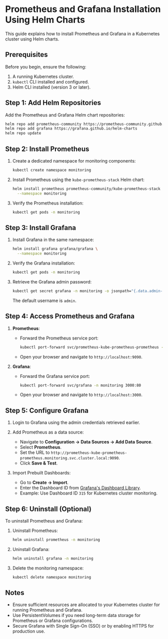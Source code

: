 # Prometheus and Grafana Installation Using Helm Charts

This guide explains how to install Prometheus and Grafana in a Kubernetes cluster using Helm charts.

## Prerequisites

Before you begin, ensure the following:

1. A running Kubernetes cluster.
2. `kubectl` CLI installed and configured.
3. Helm CLI installed (version 3 or later).

## Step 1: Add Helm Repositories

Add the Prometheus and Grafana Helm chart repositories:

```bash
helm repo add prometheus-community https://prometheus-community.github.io/helm-charts
helm repo add grafana https://grafana.github.io/helm-charts
helm repo update
```

## Step 2: Install Prometheus

1. Create a dedicated namespace for monitoring components:
   ```bash
   kubectl create namespace monitoring
   ```

2. Install Prometheus using the `kube-prometheus-stack` Helm chart:
   ```bash
   helm install prometheus prometheus-community/kube-prometheus-stack \
     --namespace monitoring
   ```

3. Verify the Prometheus installation:
   ```bash
   kubectl get pods -n monitoring
   ```

## Step 3: Install Grafana

1. Install Grafana in the same namespace:
   ```bash
   helm install grafana grafana/grafana \
     --namespace monitoring
   ```

2. Verify the Grafana installation:
   ```bash
   kubectl get pods -n monitoring
   ```

3. Retrieve the Grafana admin password:
   ```bash
   kubectl get secret grafana -n monitoring -o jsonpath="{.data.admin-password}" | base64 --decode
   ```
   The default username is `admin`.

## Step 4: Access Prometheus and Grafana

1. **Prometheus**:
   - Forward the Prometheus service port:
     ```bash
     kubectl port-forward svc/prometheus-kube-prometheus-prometheus -n monitoring 9090:9090
     ```
   - Open your browser and navigate to `http://localhost:9090`.

2. **Grafana**:
   - Forward the Grafana service port:
     ```bash
     kubectl port-forward svc/grafana -n monitoring 3000:80
     ```
   - Open your browser and navigate to `http://localhost:3000`.

## Step 5: Configure Grafana

1. Login to Grafana using the admin credentials retrieved earlier.
2. Add Prometheus as a data source:
   - Navigate to **Configuration → Data Sources → Add Data Source**.
   - Select **Prometheus**.
   - Set the URL to `http://prometheus-kube-prometheus-prometheus.monitoring.svc.cluster.local:9090`.
   - Click **Save & Test**.

3. Import Prebuilt Dashboards:
   - Go to **Create → Import**.
   - Enter the Dashboard ID from [Grafana's Dashboard Library](https://grafana.com/grafana/dashboards/).
   - Example: Use Dashboard ID `315` for Kubernetes cluster monitoring.

## Step 6: Uninstall (Optional)

To uninstall Prometheus and Grafana:

1. Uninstall Prometheus:
   ```bash
   helm uninstall prometheus -n monitoring
   ```

2. Uninstall Grafana:
   ```bash
   helm uninstall grafana -n monitoring
   ```

3. Delete the monitoring namespace:
   ```bash
   kubectl delete namespace monitoring
   ```

## Notes

- Ensure sufficient resources are allocated to your Kubernetes cluster for running Prometheus and Grafana.
- Use PersistentVolumes if you need long-term data storage for Prometheus or Grafana configurations.
- Secure Grafana with Single Sign-On (SSO) or by enabling HTTPS for production use.
